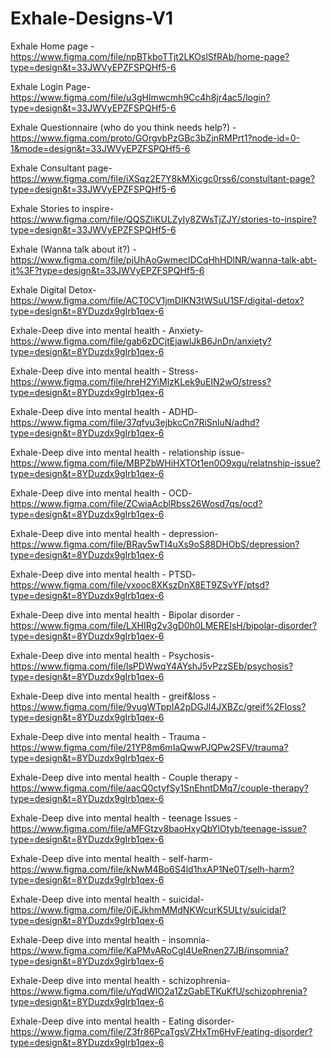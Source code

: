 # Exhale-Designs-V1
Exhale Home page - https://www.figma.com/file/npBTkboTTjt2LKOslSfRAb/home-page?type=design&t=33JWVyEPZFSPQHf5-6

Exhale Login Page- https://www.figma.com/file/u3gHlmwcmh9Cc4h8jr4ac5/login?type=design&t=33JWVyEPZFSPQHf5-6

Exhale Questionnaire (who do you think needs help?) - https://www.figma.com/proto/GOrgvbPzGBc3bZjnRMPrt1?node-id=0-1&mode=design&t=33JWVyEPZFSPQHf5-6

Exhale Consultant page- https://www.figma.com/file/iXSqz2E7Y8kMXicgc0rss6/constultant-page?type=design&t=33JWVyEPZFSPQHf5-6

Exhale Stories to inspire- https://www.figma.com/file/QQSZliKULZyIy8ZWsTjZJY/stories-to-inspire?type=design&t=33JWVyEPZFSPQHf5-6

Exhale (Wanna talk about it?) - https://www.figma.com/file/pjUhAoGwmeclDCqHhHDlNR/wanna-talk-abt-it%3F?type=design&t=33JWVyEPZFSPQHf5-6

Exhale Digital Detox- https://www.figma.com/file/ACT0CV1jmDIKN3tWSuU1SF/digital-detox?type=design&t=8YDuzdx9gIrb1qex-6

Exhale-Deep dive into mental health - Anxiety- https://www.figma.com/file/gab6zDCjtEjawlJkB6JnDn/anxiety?type=design&t=8YDuzdx9gIrb1qex-6

Exhale-Deep dive into mental health - Stress- https://www.figma.com/file/hreH2YiMlzKLek9uEIN2wO/stress?type=design&t=8YDuzdx9gIrb1qex-6

Exhale-Deep dive into mental health - ADHD- https://www.figma.com/file/37qfvu3ejbkcCn7RiSnluN/adhd?type=design&t=8YDuzdx9gIrb1qex-6

Exhale-Deep dive into mental health - relationship issue- https://www.figma.com/file/MBPZbWHiHXTOt1en0O9xgu/relatnship-issue?type=design&t=8YDuzdx9gIrb1qex-6

Exhale-Deep dive into mental health - OCD- https://www.figma.com/file/ZCwiaAcblRbss26Wosd7qs/ocd?type=design&t=8YDuzdx9gIrb1qex-6

Exhale-Deep dive into mental health - depression-https://www.figma.com/file/BRay5wTI4uXs9oS88DHObS/depression?type=design&t=8YDuzdx9gIrb1qex-6

Exhale-Deep dive into mental health - PTSD- https://www.figma.com/file/vxooc8XKszDnX8ET9ZSvYF/ptsd?type=design&t=8YDuzdx9gIrb1qex-6

Exhale-Deep dive into mental health - Bipolar disorder -https://www.figma.com/file/LXHIRg2v3gD0h0LMEREIsH/bipolar-disorder?type=design&t=8YDuzdx9gIrb1qex-6

Exhale-Deep dive into mental health - Psychosis-https://www.figma.com/file/lsPDWwqY4AYshJ5vPzzSEb/psychosis?type=design&t=8YDuzdx9gIrb1qex-6

Exhale-Deep dive into mental health - greif&loss -https://www.figma.com/file/9vugWTppIA2pDGJl4JXBZc/greif%2Floss?type=design&t=8YDuzdx9gIrb1qex-6

Exhale-Deep dive into mental health - Trauma -https://www.figma.com/file/21YP8m6mIaQwwPJQPw2SFV/trauma?type=design&t=8YDuzdx9gIrb1qex-6

Exhale-Deep dive into mental health - Couple therapy -https://www.figma.com/file/aacQ0ctyfSy1SnEhntDMq7/couple-therapy?type=design&t=8YDuzdx9gIrb1qex-6

Exhale-Deep dive into mental health - teenage Issues -https://www.figma.com/file/aMFGtzv8baoHxyQbYlOtyb/teenage-issue?type=design&t=8YDuzdx9gIrb1qex-6

Exhale-Deep dive into mental health - self-harm- https://www.figma.com/file/kNwM4Bo6S4ld1hxAP1Ne0T/selh-harm?type=design&t=8YDuzdx9gIrb1qex-6

Exhale-Deep dive into mental health - suicidal- https://www.figma.com/file/0jEJkhmMMdNKWcurK5ULty/suicidal?type=design&t=8YDuzdx9gIrb1qex-6

Exhale-Deep dive into mental health - insomnia- https://www.figma.com/file/KaPMvARoCgl4UeRnen27JB/insomnia?type=design&t=8YDuzdx9gIrb1qex-6

Exhale-Deep dive into mental health - schizophrenia- https://www.figma.com/file/uYqdWlO2a1ZzGabETKuKfU/schizophrenia?type=design&t=8YDuzdx9gIrb1qex-6

Exhale-Deep dive into mental health - Eating disorder- https://www.figma.com/file/Z3fr86PcaTgsVZHxTm6HvF/eating-disorder?type=design&t=8YDuzdx9gIrb1qex-6
